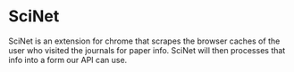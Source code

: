 # SciNet
SciNet is an extension for chrome that scrapes the browser caches of the user who visited the journals for paper info. SciNet will then processes that info into a form our API can use.
